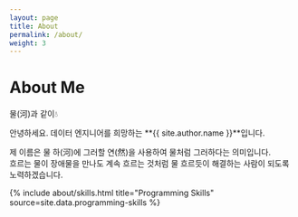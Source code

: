 ```yaml
---
layout: page
title: About
permalink: /about/
weight: 3
---
```


# **About Me**

물(河)과 같이💧<br>

안녕하세요. 데이터 엔지니어를 희망하는 **{{ site.author.name }}**입니다.<!-- :wave:,--><br>


제 이름은 물 하(河)에 그러할 연(然)을 사용하여 물처럼 그러하다는 의미입니다.<br>
흐르는 물이 장애물을 만나도 계속 흐르는 것처럼 물 흐르듯이 해결하는 사람이 되도록 노력하겠습니다.



<div class="row">
{% include about/skills.html title="Programming Skills" source=site.data.programming-skills %}
<!--
{% include about/skills.html title="Other Skills" source=site.data.other-skills %}
-->
</div>

<!--
<div class="row">
{% include about/timeline.html %}
</div>
-->